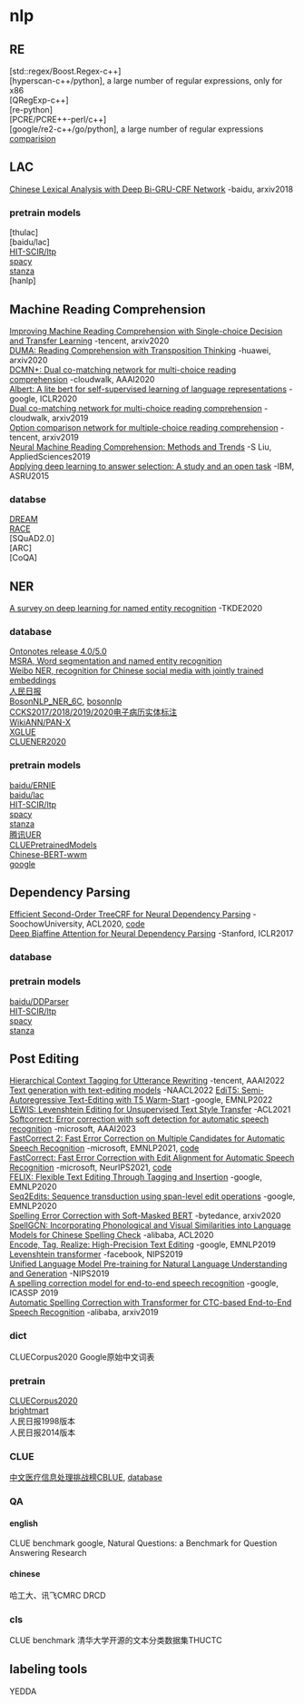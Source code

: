 # nlp

## RE
[std::regex/Boost.Regex-c++]<br>
[hyperscan-c++/python], a large number of regular expressions, only for x86<br>
[QRegExp-c++]<br>
[re-python]<br>
[PCRE/PCRE++-perl/c++]<br>
[google/re2-c++/go/python], a large number of regular expressions<br>
[comparision](https://en.wikipedia.org/wiki/Comparison_of_regular-expression_engines)<br>

## LAC
[Chinese Lexical Analysis with Deep Bi-GRU-CRF Network](https://arxiv.org/abs/1807.01882v1) -baidu, arxiv2018<br>

### pretrain models
[thulac]<br>
[baidu/lac]<br>
[HIT-SCIR/ltp](https://github.com/HIT-SCIR/ltp)<br>
[spacy](https://spacy.io/)<br>
[stanza](https://stanfordnlp.github.io/stanza/)<br>
[hanlp]<br>


## Machine Reading Comprehension
[Improving Machine Reading Comprehension with Single-choice Decision and Transfer Learning](https://arxiv.org/abs/2011.03292) -tencent, arxiv2020<br>
[DUMA: Reading Comprehension with Transposition Thinking](https://arxiv.org/abs/2001.09415) -huawei, arxiv2020<br>
[DCMN+: Dual co-matching network for multi-choice reading comprehension](https://ojs.aaai.org/index.php/AAAI/article/view/6502) -cloudwalk, AAAI2020<br>
[Albert: A lite bert for self-supervised learning of language representations](https://arxiv.org/abs/1909.11942) -google, ICLR2020<br>
[Dual co-matching network for multi-choice reading comprehension](https://arxiv.org/abs/1901.09381) -cloudwalk, arxiv2019<br>
[Option comparison network for multiple-choice reading comprehension](https://arxiv.org/abs/1903.03033) -tencent, arxiv2019<br>
[Neural Machine Reading Comprehension: Methods and Trends](https://www.mdpi.com/2076-3417/9/18/3698) -S Liu, AppliedSciences2019<br>
[Applying deep learning to answer selection: A study and an open task](https://ieeexplore.ieee.org/abstract/document/7404872) -IBM, ASRU2015<br>

### databse
[DREAM](https://dataset.org/dream/)<br>
[RACE](http://www.qizhexie.com/data/RACE_leaderboard.html)<br>
[SQuAD2.0]<br>
[ARC]<br>
[CoQA]<br>

## NER
[A survey on deep learning for named entity recognition](https://arxiv.org/abs/1812.09449) -TKDE2020<br>

### database
[Ontonotes release 4.0/5.0](https://catalog.ldc.upenn.edu/LDC2013T19)<br>
[MSRA, Word segmentation and named entity recognition](https://huggingface.co/datasets/viewer/?dataset=msra_ner)<br>
[Weibo NER, recognition for Chinese social media with jointly trained embeddings](https://huggingface.co/datasets/viewer/?dataset=weibo_ner)<br>
[人民日报](https://huggingface.co/datasets/viewer/?dataset=peoples_daily_ner)<br>
[BosonNLP_NER_6C](https://bosonnlp.com/resources/BosonNLP_NER_6C.zip), [bosonnlp](http://docs.bosonnlp.com/ner.html)<br>
[CCKS2017/2018/2019/2020电子病历实体标注](https://www.biendata.com/competition/ccks_2020_2_1/)<br>
[WikiANN/PAN-X](https://huggingface.co/datasets/viewer/?dataset=wikiann)<br>
[XGLUE](https://huggingface.co/datasets/viewer/?dataset=xglue)<br>
[CLUENER2020](https://github.com/CLUEbenchmark/CLUENER2020)<br>

### pretrain models
[baidu/ERNIE](https://github.com/PaddlePaddle/ERNIE)<br>
[baidu/lac](https://github.com/baidu/lac)<br>
[HIT-SCIR/ltp](https://github.com/HIT-SCIR/ltp)<br>
[spacy](https://spacy.io/)<br>
[stanza](https://stanfordnlp.github.io/stanza/)<br>
[腾讯UER](https://github.com/dbiir/UER-py/blob/master/README_ZH.md)<br>
[CLUEPretrainedModels](https://github.com/CLUEbenchmark/CLUEPretrainedModels)<br>
[Chinese-BERT-wwm](https://github.com/ymcui/Chinese-BERT-wwm)<br>
[google](https://github.com/google-research/bert)<br>

## Dependency Parsing
[Efficient Second-Order TreeCRF for Neural Dependency Parsing](https://www.aclweb.org/anthology/2020.acl-main.302/) -SoochowUniversity, ACL2020, [code](https://github.com/yzhangcs/crfpar)<br>
[Deep Biaffine Attention for Neural Dependency Parsing](https://arxiv.org/abs/1611.01734) -Stanford, ICLR2017<br>

### database

### pretrain models
[baidu/DDParser](https://github.com/baidu/DDParser)<br>
[HIT-SCIR/ltp](https://github.com/HIT-SCIR/ltp)<br>
[spacy](https://spacy.io/)<br>
[stanza](https://stanfordnlp.github.io/stanza/)<br>

## Post Editing
[Hierarchical Context Tagging for Utterance Rewriting](https://ojs.aaai.org/index.php/AAAI/article/view/21331) -tencent, AAAI2022<br>
[Text generation with text-editing models](https://arxiv.org/abs/2206.07043) -NAACL2022
[EdiT5: Semi-Autoregressive Text-Editing with T5 Warm-Start](https://arxiv.org/abs/2205.12209) -google, EMNLP2022<br>
[LEWIS: Levenshtein Editing for Unsupervised Text Style Transfer](https://aclanthology.org/2021.findings-acl.344/) -ACL2021<br>
[Softcorrect: Error correction with soft detection for automatic speech recognition](https://ojs.aaai.org/index.php/AAAI/article/view/26531) -microsoft, AAAI2023<br>
[FastCorrect 2: Fast Error Correction on Multiple Candidates for Automatic Speech Recognition](https://aclanthology.org/2021.findings-emnlp.367/) -microsoft, EMNLP2021, [code](https://github.com/microsoft/NeuralSpeech)<br>
[FastCorrect: Fast Error Correction with Edit Alignment for Automatic Speech Recognition](https://arxiv.org/abs/2105.03842) -microsoft, NeurIPS2021, [code](https://github.com/microsoft/NeuralSpeech)<br>
[FELIX: Flexible Text Editing Through Tagging and Insertion](https://www.aclweb.org/anthology/2020.findings-emnlp.111/) -google, EMNLP2020<br>
[Seq2Edits: Sequence transduction using span-level edit operations](https://arxiv.org/abs/2009.11136) -google, EMNLP2020<br>
[Spelling Error Correction with Soft-Masked BERT](https://arxiv.org/abs/2005.07421) -bytedance, arxiv2020<br>
[SpellGCN: Incorporating Phonological and Visual Similarities into Language Models for Chinese Spelling Check](https://arxiv.org/abs/2004.14166) -alibaba, ACL2020<br>
[Encode, Tag, Realize: High-Precision Text Editing](https://arxiv.org/abs/1909.01187) -google, EMNLP2019<br>
[Levenshtein transformer](https://arxiv.org/abs/1905.11006v1) -facebook, NIPS2019<br>
[Unified Language Model Pre-training for Natural Language Understanding and Generation](https://arxiv.org/abs/1905.03197) -NIPS2019<br>
[A spelling correction model for end-to-end speech recognition](https://arxiv.org/abs/1902.07178) -google, ICASSP 2019<br>
[Automatic Spelling Correction with Transformer for CTC-based End-to-End Speech Recognition](https://arxiv.org/abs/1904.10045) -alibaba, arxiv2019<br>

### dict
CLUECorpus2020
Google原始中文词表


### pretrain 
[CLUECorpus2020](https://github.com/CLUEbenchmark/CLUECorpus2020)<br>
[brightmart](https://github.com/brightmart/nlp_chinese_corpus)<br>
人民日报1998版本<br>
人民日报2014版本<br>


### CLUE
[中文医疗信息处理挑战榜CBLUE](https://tianchi.aliyun.com/specials/promotion/2021chinesemedicalnlpleaderboardchallenge), [database](https://tianchi.aliyun.com/dataset/dataDetail?dataId=95414)<br>


### QA
#### english
CLUE benchmark
google, Natural Questions: a Benchmark for Question Answering Research

#### chinese
哈工大、讯飞CMRC
DRCD

### cls
CLUE benchmark
清华大学开源的文本分类数据集THUCTC<br>




## labeling tools
YEDDA<br>






